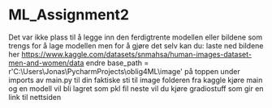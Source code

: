 # ML_Assignment2

Det var ikke plass til å legge inn den ferdigtrente modellen eller bildene som trengs for å lage modellen 
men for å gjøre det selv kan du: 
laste ned bildene her https://www.kaggle.com/datasets/snmahsa/human-images-dataset-men-and-women/data
endre base_path = r'C:\Users\Jonas\PycharmProjects\oblig4ML\image' på toppen under imports av main.py til din faktiske sti til image folderen fra kaggle
kjøre main og en modell vil bli lagret som pkl fil
neste vil du kjøre gradiostuff som gir en link til nettsiden
